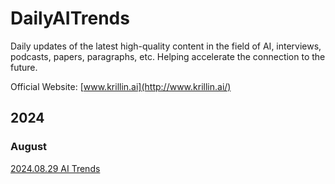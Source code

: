 # DailyAITrends

Daily updates of the latest high-quality content in the field of AI, interviews, podcasts, papers, paragraphs, etc. Helping accelerate the connection to the future.

Official Website:  [www.krillin.ai](http://www.krillin.ai/)

## 2024

### August

[2024.08.29 AI Trends](https://github.com/krillinai/DailyAITrends/blob/main/2024.08.29%20AI%20Trends.md)
